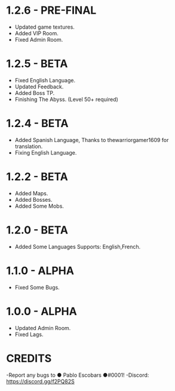 # 1.2.6 - PRE-FINAL
- Updated game textures.
- Added VIP Room.
- Fixed Admin Room.

# 1.2.5 - BETA
- Fixed English Language.
- Updated Feedback.
- Added Boss TP.
- Finishing The Abyss. (Level 50+ required)

# 1.2.4 - BETA
- Added Spanish Language, Thanks to thewarriorgamer1609 for translation.
- Fixing English Language.

# 1.2.2 - BETA
- Added Maps.
- Added Bosses.
- Added Some Mobs.

# 1.2.0 - BETA
- Added Some Languages Supports: English,French.

# 1.1.0 - ALPHA
- Fixed Some Bugs.

# 1.0.0 - ALPHA
- Updated Admin Room.
- Fixed Lags.

# CREDITS
-Report any bugs to ● Pablo Escobars ●#0001!
-Discord: https://discord.gg/f2PQ82S
